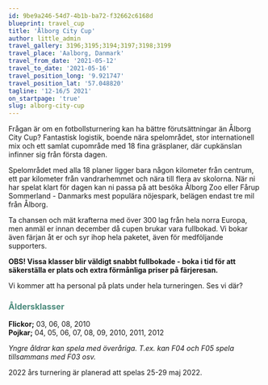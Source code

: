 ```yaml
---
id: 9be9a246-54d7-4b1b-ba72-f32662c6168d
blueprint: travel_cup
title: 'Ålborg City Cup'
author: little_admin
travel_gallery: 3196;3195;3194;3197;3198;3199
travel_place: 'Aalborg, Danmark'
travel_from_date: '2021-05-12'
travel_to_date: '2021-05-16'
travel_position_long: '9.921747'
travel_position_lat: '57.048820'
tagline: '12-16/5 2021'
on_startpage: 'true'
slug: alborg-city-cup
---
```

<p>Frågan är om en fotbollsturnering kan ha bättre förutsättningar än Ålborg City Cup? Fantastisk logistik, boende nära spelområdet, stor internationell mix och ett samlat cupområde med 18 fina gräsplaner, där cupkänslan infinner sig från första dagen.</p>
<p>Spelområdet med alla 18 planer ligger bara någon kilometer från centrum, ett par kilometer från vandrarhemmet och nära till flera av skolorna. När ni har spelat klart för dagen kan ni passa på att besöka Ålborg Zoo eller Fårup Sommerland - Danmarks mest populära nöjespark, belägen endast tre mil från Ålborg.</p>
<p>Ta chansen och mät krafterna med över 300 lag från hela norra Europa, men anmäl er innan december då cupen brukar vara fullbokad. Vi bokar även färjan åt er och syr ihop hela paketet, även för medföljande supporters.</p>
<p><strong>OBS! Vissa klasser blir väldigt snabbt fullbokade - boka i tid för att säkerställa er plats och extra förmånliga priser på färjeresan.</strong></p>
<p>Vi kommer att ha personal på plats under hela turneringen. Ses vi där?</p>
<h3><span style="color: #4a8a7b;">Åldersklasser</span></h3>
<p><strong>Flickor;</strong> 03, 06, 08, 2010<br />
<strong>Pojkar;</strong> 04, 05, 06, 07, 08, 09, 2010, 2011, 2012</p>
<p><em>Yngre åldrar kan spela med överåriga. T.ex. kan F04 och F05 spela tillsammans med F03 osv.</em></p>
<p>2022 års turnering är planerad att spelas 25-29 maj 2022.</p>
